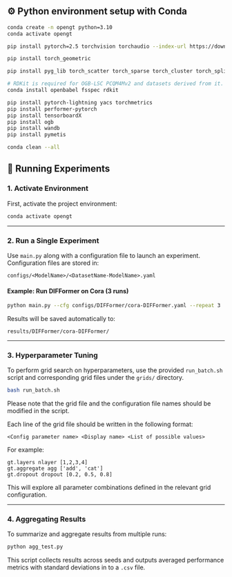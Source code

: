 ## ⚙ Python environment setup with Conda

```bash
conda create -n opengt python=3.10
conda activate opengt

pip install pytorch=2.5 torchvision torchaudio --index-url https://download.pytorch.org/whl/cu124

pip install torch_geometric

pip install pyg_lib torch_scatter torch_sparse torch_cluster torch_spline_conv -f https://data.pyg.org/whl/torch-2.5.0+cu124.html

# RDKit is required for OGB-LSC PCQM4Mv2 and datasets derived from it.  
conda install openbabel fsspec rdkit

pip install pytorch-lightning yacs torchmetrics
pip install performer-pytorch
pip install tensorboardX
pip install ogb
pip install wandb
pip install pymetis

conda clean --all
```

## 🚀 Running Experiments

### 1. Activate Environment

First, activate the project environment:

```bash
conda activate opengt
```

---

### 2. Run a Single Experiment

Use `main.py` along with a configuration file to launch an experiment. Configuration files are stored in:

```
configs/<ModelName>/<DatasetName-ModelName>.yaml
```

#### Example: Run DIFFormer on Cora (3 runs)

```bash
python main.py --cfg configs/DIFFormer/cora-DIFFormer.yaml --repeat 3
```

Results will be saved automatically to:

```
results/DIFFormer/cora-DIFFormer/
```

---

### 3. Hyperparameter Tuning

To perform grid search on hyperparameters, use the provided `run_batch.sh` script and corresponding grid files under the `grids/` directory.


```bash
bash run_batch.sh
```

Please note that the grid file and the configuration file names should be modified in the script.

Each line of the grid file should be written in the following format:

```text
<Config parameter name> <Display name> <List of possible values>
```

For example:

```text
gt.layers nlayer [1,2,3,4]
gt.aggregate agg ['add', 'cat']
gt.dropout dropout [0.2, 0.5, 0.8]
```

This will explore all parameter combinations defined in the relevant grid configuration.

---

### 4. Aggregating Results

To summarize and aggregate results from multiple runs:

```bash
python agg_test.py
```

This script collects results across seeds and outputs averaged performance metrics with standard deviations in to a `.csv` file.
